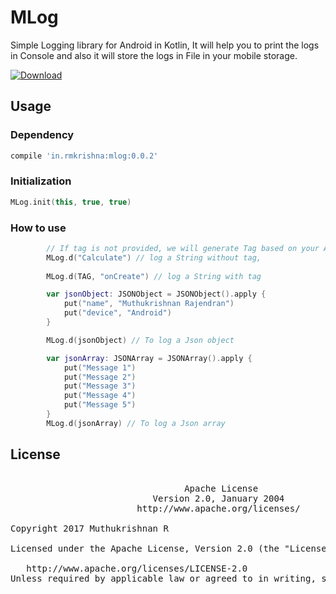# MLog
Simple Logging library for Android in Kotlin, It will help you to print the logs in Console and also it will store the logs in File in your mobile storage.

 [ ![Download](https://api.bintray.com/packages/rmkrishna/rmkrishna/mLog/images/download.svg) ](https://bintray.com/rmkrishna/rmkrishna/mLog/_latestVersion)

## Usage
### Dependency
```groovy
compile 'in.rmkrishna:mlog:0.0.2'
```

### Initialization

```Kotlin
MLog.init(this, true, true)
```
### How to use

```Kotlin
        // If tag is not provided, we will generate Tag based on your Activity and method name
        MLog.d("Calculate") // log a String without tag, 
        
        MLog.d(TAG, "onCreate") // log a String with tag

        var jsonObject: JSONObject = JSONObject().apply {
            put("name", "Muthukrishnan Rajendran")
            put("device", "Android")
        }

        MLog.d(jsonObject) // To log a Json object

        var jsonArray: JSONArray = JSONArray().apply {
            put("Message 1")
            put("Message 2")
            put("Message 3")
            put("Message 4")
            put("Message 5")
        }
        MLog.d(jsonArray) // To log a Json array
```

## License
<pre>

                                 Apache License
                           Version 2.0, January 2004
                        http://www.apache.org/licenses/

Copyright 2017 Muthukrishnan R

Licensed under the Apache License, Version 2.0 (the "License"); you may not use this file except in compliance with the License. You may obtain a copy of the License at

   http://www.apache.org/licenses/LICENSE-2.0
Unless required by applicable law or agreed to in writing, software distributed under the License is distributed on an "AS IS" BASIS, WITHOUT WARRANTIES OR CONDITIONS OF ANY KIND, either express or implied. See the License for the specific language governing permissions and limitations under the License.
